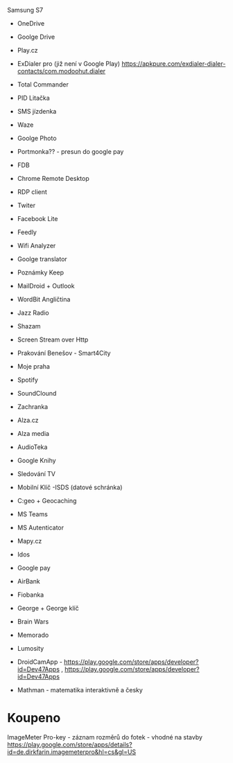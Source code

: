 Samsung S7



- OneDrive
- Goolge Drive
- Play.cz
- ExDialer pro (již není v Google Play) https://apkpure.com/exdialer-dialer-contacts/com.modoohut.dialer
- Total Commander
- PID Litačka
- SMS jízdenka
- Waze
- Goolge Photo
- Portmonka?? - presun do google pay
- FDB
- Chrome Remote Desktop
- RDP client
- Twiter
- Facebook Lite
- Feedly
- Wifi Analyzer
- Goolge translator
- Poznámky Keep
- MailDroid + Outlook
- WordBit Angličtina
- Jazz Radio
- Shazam
- Screen Stream over Http
- Prakování Benešov - Smart4City
- Moje praha
- Spotify
- SoundClound
- Zachranka 
- Alza.cz
- Alza media
- AudioTeka
- Google Knihy
- Sledování TV
- Mobilní Klíč -ISDS (datové schránka)
- C:geo + Geocaching
- MS Teams
- MS Autenticator
- Mapy.cz
- Idos
- Google pay
- AirBank
- Fiobanka
- George + George klíč
- Brain Wars
- Memorado
- Lumosity
- DroidCamApp - https://play.google.com/store/apps/developer?id=Dev47Apps , https://play.google.com/store/apps/developer?id=Dev47Apps

- Mathman - matematika interaktivně a česky


# Koupeno
	
ImageMeter Pro-key - záznam rozměrů do fotek - vhodné na stavby
https://play.google.com/store/apps/details?id=de.dirkfarin.imagemeterpro&hl=cs&gl=US
